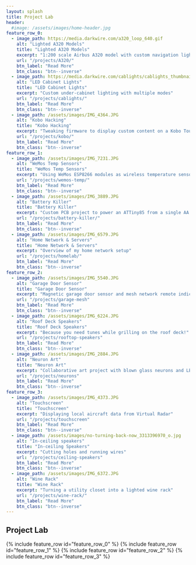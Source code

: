 ```yaml
---
layout: splash
title: Project Lab
header:
  #image: /assets/images/home-header.jpg
feature_row_0:
  - image_path: https://media.darkwire.com/a320_loop_640.gif
    alt: "Lighted A320 Models"
    title: "Lighted A320 Models"
    excerpt: "1:200 scale Airbus A320 model with custom navigation light controller and IR remote control"
    url: "/projects/A320/"
    btn_label: "Read More"
    btn_class: "btn--inverse"
  - image_path: https://media.darkwire.com/cablights/cablights_thumbnail.jpg
    alt: "LED Cabinet Lights"
    title: "LED Cabinet Lights"
    excerpt: "Custom under-cabinet lighting with multiple modes"
    url: "/projects/cablights/"
    btn_label: "Read More"
    btn_class: "btn--inverse"
  - image_path: /assets/images/IMG_4364.JPG
    alt: "Kobo Hacking"
    title: "Kobo Hacking"
    excerpt: "Tweaking firmware to display custom content on a Kobo Touch e-ink reader"
    url: "/projects/kobo/"
    btn_label: "Read More"
    btn_class: "btn--inverse"
feature_row_1:
  - image_path: /assets/images/IMG_7231.JPG
    alt: "WeMos Temp Sensors"
    title: "WeMos Temp Sensors"
    excerpt: "Using WeMos ESP8266 modules as wireless temperature sensors"
    url: "/projects/wemos-temp/"
    btn_label: "Read More"
    btn_class: "btn--inverse"
  - image_path: /assets/images/IMG_3889.JPG
    alt: "Battery Killer"
    title: "Battery Killer"
    excerpt: "Custom PCB project to power an ATTiny85 from a single AA battery"
    url: "/projects/battery-killer/"
    btn_label: "Read More"
    btn_class: "btn--inverse"
  - image_path: /assets/images/IMG_6579.JPG
    alt: "Home Network & Servers"
    title: "Home Network & Servers"
    excerpt: "Overview of my home network setup"
    url: "/projects/homelab/"
    btn_label: "Read More"
    btn_class: "btn--inverse"
feature_row_2:
  - image_path: /assets/images/IMG_5540.JPG
    alt: "Garage Door Sensor"
    title: "Garage Door Sensor"
    excerpt: "Magnetic garage door sensor and mesh network remote indicators"
    url: "/projects/garage-mesh"
    btn_label: "Read More"
    btn_class: "btn--inverse"
  - image_path: /assets/images/IMG_6224.JPG
    alt: "Roof Deck Speakers"
    title: "Roof Deck Speakers"
    excerpt: "Because you need tunes while grilling on the roof deck!"
    url: "/projects/rooftop-speakers"
    btn_label: "Read More"
    btn_class: "btn--inverse"
  - image_path: /assets/images/IMG_2884.JPG
    alt: "Neuron Art"
    title: "Neuron Art"
    excerpt: "Collaborative art project with blown glass neurons and LEDs triggered by an Arduino"
    url: "/projects/neurons"
    btn_label: "Read More"
    btn_class: "btn--inverse"
feature_row_3:
  - image_path: /assets/images/IMG_4373.JPG
    alt: "Touchscreen"
    title: "Touchscreen"
    excerpt: "Displaying local aircraft data from Virtual Radar"
    url: "/projects/touchscreen"
    btn_label: "Read More"
    btn_class: "btn--inverse"
  - image_path: /assets/images/no-turning-back-now_3313396970_o.jpg
    alt: "In-ceiling speakers"
    title: "In-ceiling Speakers"
    excerpt: "Cutting holes and running wires"
    url: "/projects/ceiling-speakers"
    btn_label: "Read More"
    btn_class: "btn--inverse"
  - image_path: /assets/images/IMG_6372.JPG
    alt: "Wine Rack"
    title: "Wine Rack"
    excerpt: "Turning a utility closet into a lighted wine rack"
    url: "/projects/wine-rack/"
    btn_label: "Read More"
    btn_class: "btn--inverse"
---
```

## Project Lab

{% include feature_row id="feature_row_0" %}
{% include feature_row id="feature_row_1" %}
{% include feature_row id="feature_row_2" %}
{% include feature_row id="feature_row_3" %}
